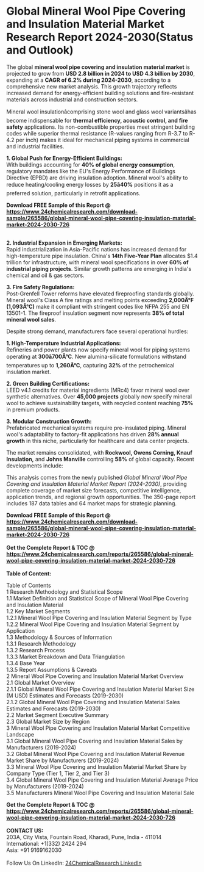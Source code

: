 <h1>Global Mineral Wool Pipe Covering and Insulation Material Market Research Report 2024-2030(Status and Outlook)</h1><p>The global <strong>mineral wool pipe covering and insulation material market</strong> is projected to grow from <strong>USD 2.8 billion in 2024 to USD 4.3 billion by 2030</strong>, expanding at a <strong>CAGR of 6.2% during 2024-2030</strong>, according to a comprehensive new market analysis. This growth trajectory reflects increased demand for energy-efficient building solutions and fire-resistant materials across industrial and construction sectors.</p><p>Mineral wool insulationâcomprising stone wool and glass wool variantsâhas become indispensable for <strong>thermal efficiency, acoustic control, and fire safety</strong> applications. Its non-combustible properties meet stringent building codes while superior thermal resistance (R-values ranging from R-3.7 to R-4.2 per inch) makes it ideal for mechanical piping systems in commercial and industrial facilities.</p><p><strong>1. Global Push for Energy-Efficient Buildings:</strong><br>
With buildings accounting for <strong>40% of global energy consumption</strong>, regulatory mandates like the EU's Energy Performance of Buildings Directive (EPBD) are driving insulation adoption. Mineral wool's ability to reduce heating/cooling energy losses by <strong>25â40%</strong> positions it as a preferred solution, particularly in retrofit applications.</p><div><b>Download FREE Sample of this Report @ 
            <a href="https://www.24chemicalresearch.com/download-sample/265586/global-mineral-wool-pipe-covering-insulation-material-market-2024-2030-726">
            https://www.24chemicalresearch.com/download-sample/265586/global-mineral-wool-pipe-covering-insulation-material-market-2024-2030-726</a></b></div><br><p><strong>2. Industrial Expansion in Emerging Markets:</strong><br>
Rapid industrialization in Asia-Pacific nations has increased demand for high-temperature pipe insulation. China's <strong>14th Five-Year Plan</strong> allocates $1.4 trillion for infrastructure, with mineral wool specifications in over <strong>60% of industrial piping projects</strong>. Similar growth patterns are emerging in India's chemical and oil &amp; gas sectors.</p><p><strong>3. Fire Safety Regulations:</strong><br>
Post-Grenfell Tower reforms have elevated fireproofing standards globally. Mineral wool's Class A fire ratings and melting points exceeding <strong>2,000Â°F (1,093Â°C)</strong> make it compliant with stringent codes like NFPA 255 and EN 13501-1. The fireproof insulation segment now represents <strong>38% of total mineral wool sales</strong>.</p><p>Despite strong demand, manufacturers face several operational hurdles:</p><p><strong>1. High-Temperature Industrial Applications:</strong><br>
Refineries and power plants now specify mineral wool for piping systems operating at <strong>300â700Â°C</strong>. New alumina-silicate formulations withstand temperatures up to <strong>1,260Â°C</strong>, capturing <strong>32%</strong> of the petrochemical insulation market.</p><p><strong>2. Green Building Certifications:</strong><br>
LEED v4.1 credits for material ingredients (MRc4) favor mineral wool over synthetic alternatives. Over <strong>45,000 projects</strong> globally now specify mineral wool to achieve sustainability targets, with recycled content reaching <strong>75%</strong> in premium products.</p><p><strong>3. Modular Construction Growth:</strong><br>
Prefabricated mechanical systems require pre-insulated piping. Mineral wool's adaptability to factory-fit applications has driven <strong>28% annual growth</strong> in this niche, particularly for healthcare and data center projects.</p><p>The market remains consolidated, with <strong>Rockwool, Owens Corning, Knauf Insulation,</strong> and <strong>Johns Manville</strong> controlling <strong>58%</strong> of global capacity. Recent developments include:</p><p>This analysis comes from the newly published <em>Global Mineral Wool Pipe Covering and Insulation Material Market Report (2024-2030)</em>, providing complete coverage of market size forecasts, competitive intelligence, application trends, and regional growth opportunities. The 350-page report includes 187 data tables and 64 market maps for strategic planning.</p><div><b>Download FREE Sample of this Report @ 
            <a href="https://www.24chemicalresearch.com/download-sample/265586/global-mineral-wool-pipe-covering-insulation-material-market-2024-2030-726">
            https://www.24chemicalresearch.com/download-sample/265586/global-mineral-wool-pipe-covering-insulation-material-market-2024-2030-726</a></b></div><br><div><b>Get the Complete Report & TOC @ 
            <a href="https://www.24chemicalresearch.com/reports/265586/global-mineral-wool-pipe-covering-insulation-material-market-2024-2030-726">
            https://www.24chemicalresearch.com/reports/265586/global-mineral-wool-pipe-covering-insulation-material-market-2024-2030-726</a></b></div><br>
            <b>Table of Content:</b><p>Table of Contents<br />
1 Research Methodology and Statistical Scope<br />
1.1 Market Definition and Statistical Scope of Mineral Wool Pipe Covering and Insulation Material<br />
1.2 Key Market Segments<br />
1.2.1 Mineral Wool Pipe Covering and Insulation Material Segment by Type<br />
1.2.2 Mineral Wool Pipe Covering and Insulation Material Segment by Application<br />
1.3 Methodology & Sources of Information<br />
1.3.1 Research Methodology<br />
1.3.2 Research Process<br />
1.3.3 Market Breakdown and Data Triangulation<br />
1.3.4 Base Year<br />
1.3.5 Report Assumptions & Caveats<br />
2 Mineral Wool Pipe Covering and Insulation Material Market Overview<br />
2.1 Global Market Overview<br />
2.1.1 Global Mineral Wool Pipe Covering and Insulation Material Market Size (M USD) Estimates and Forecasts (2019-2030)<br />
2.1.2 Global Mineral Wool Pipe Covering and Insulation Material Sales Estimates and Forecasts (2019-2030)<br />
2.2 Market Segment Executive Summary<br />
2.3 Global Market Size by Region<br />
3 Mineral Wool Pipe Covering and Insulation Material Market Competitive Landscape<br />
3.1 Global Mineral Wool Pipe Covering and Insulation Material Sales by Manufacturers (2019-2024)<br />
3.2 Global Mineral Wool Pipe Covering and Insulation Material Revenue Market Share by Manufacturers (2019-2024)<br />
3.3 Mineral Wool Pipe Covering and Insulation Material Market Share by Company Type (Tier 1, Tier 2, and Tier 3)<br />
3.4 Global Mineral Wool Pipe Covering and Insulation Material Average Price by Manufacturers (2019-2024)<br />
3.5 Manufacturers Mineral Wool Pipe Covering and Insulation Material Sale</p><div><b>Get the Complete Report & TOC @ 
            <a href="https://www.24chemicalresearch.com/reports/265586/global-mineral-wool-pipe-covering-insulation-material-market-2024-2030-726">
            https://www.24chemicalresearch.com/reports/265586/global-mineral-wool-pipe-covering-insulation-material-market-2024-2030-726</a></b></div><br><b>CONTACT US:</b><br>
            203A, City Vista, Fountain Road, Kharadi, Pune, India - 411014<br>
            International: +1(332) 2424 294<br>
            Asia: +91 9169162030 <br><br>
            Follow Us On LinkedIn: <a href="https://www.linkedin.com/company/24chemicalresearch/">24ChemicalResearch LinkedIn</a>